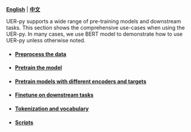 [**English**](https://github.com/dbiir/UER-py/wiki/Instructions) | [**中文**](https://github.com/dbiir/UER-py/wiki/使用说明)

UER-py supports a wide range of pre-training models and downstream tasks. This section shows the comprehensive use-cases when using the UER-py. In many cases, we use BERT model to demonstrate how to use UER-py unless otherwise noted.


- #### [Preprocess the data](https://github.com/dbiir/UER-py/wiki/Preprocess-the-data)


- #### [Pretrain the model](https://github.com/dbiir/UER-py/wiki/Pretrain-the-model)


- #### [Pretrain models with different encoders and targets](https://github.com/dbiir/UER-py/wiki/Pretrain-models-with-different-encoders-and-targets)


- #### [Finetune on downstream tasks](https://github.com/dbiir/UER-py/wiki/Finetune-on-downstream-tasks)


- #### [Tokenization and vocabulary](https://github.com/dbiir/UER-py/wiki/Tokenization-and-vocabulary)


- #### [Scripts](https://github.com/dbiir/UER-py/wiki/Scripts)

